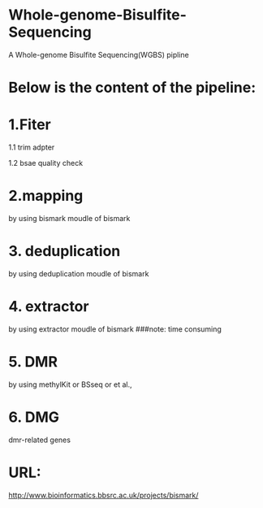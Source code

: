 # Whole-genome-Bisulfite-Sequencing
A Whole-genome Bisulfite Sequencing(WGBS) pipline
# Below is the content of the pipeline:
# 1.Fiter
1.1 trim adpter

1.2 bsae quality check
# 2.mapping
by using bismark moudle of bismark
# 3. deduplication
by using deduplication moudle of bismark
# 4. extractor
by using extractor moudle of bismark
###note: time consuming
# 5. DMR
by using methylKit or BSseq or et al.,
# 6. DMG
dmr-related genes

# URL:
http://www.bioinformatics.bbsrc.ac.uk/projects/bismark/
